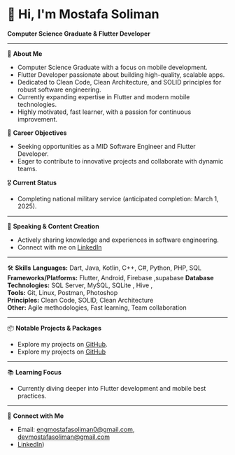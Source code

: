 # 👋 Hi, I'm Mostafa Soliman

**Computer Science Graduate & Flutter Developer**

---

🚀 **About Me**
- Computer Science Graduate with a focus on mobile development.
- Flutter Developer passionate about building high-quality, scalable apps.
- Dedicated to Clean Code, Clean Architecture, and SOLID principles for robust software engineering.
- Currently expanding expertise in Flutter and modern mobile technologies.
- Highly motivated, fast learner, with a passion for continuous improvement.

🎯 **Career Objectives**
- Seeking opportunities as a MID Software Engineer and Flutter Developer.
- Eager to contribute to innovative projects and collaborate with dynamic teams.

🎖️ **Current Status**
- Completing national military service (anticipated completion: March 1, 2025).

---

📢 **Speaking & Content Creation**
- Actively sharing knowledge and experiences in software engineering.
- Connect with me on [LinkedIn](https://www.linkedin.com/in/mostafa-elsayed-690148195) 

---

🛠️ **Skills**
**Languages:** Dart, Java, Kotlin, C++, C#, Python, PHP, SQL  
**Frameworks/Platforms:** Flutter, Android, Firebase ,supabase
**Database Technologies:** SQL Server, MySQL, SQLite , Hive ,  
**Tools:** Git, Linux, Postman, Photoshop  
**Principles:** Clean Code, SOLID, Clean Architecture  
**Other:** Agile methodologies, Fast learning, Team collaboration

---

📦 **Notable Projects & Packages**
- Explore my projects on [GitHub](https://github.com/engmostafasoliman).
-  Explore my projects on [GitHub](https://github.com/mostafaelsayed2262001)


---

📚 **Learning Focus**
- Currently diving deeper into Flutter development and mobile best practices.

---

🤝 **Connect with Me**
- Email: engmostafasoliman0@gmail.com, devmostafasoliman@gmail.com
- [LinkedIn]([https://www.linkedin.com/in/mostafa-elsayed-690148195/])) 


